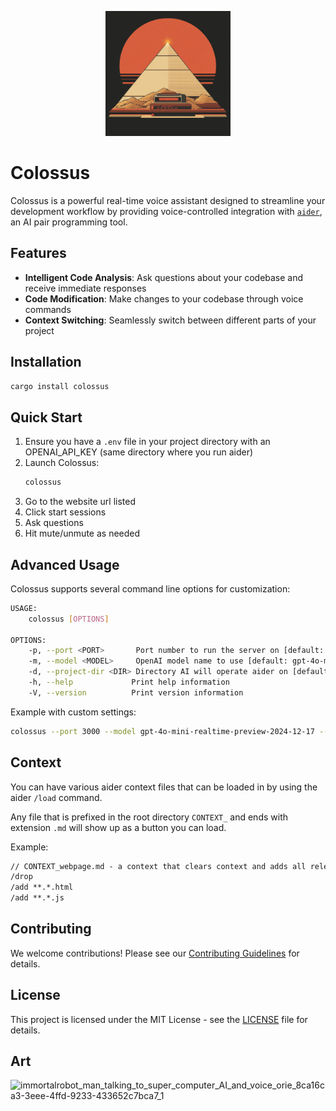 <p align="center">
  <img src="pyramid.png" width="200" />
</p>

# Colossus

Colossus is a powerful real-time voice assistant designed to streamline your development workflow by providing voice-controlled integration with [`aider`](https://aider.chat/), an AI pair programming tool.

## Features

- **Intelligent Code Analysis**: Ask questions about your codebase and receive immediate responses
- **Code Modification**: Make changes to your codebase through voice commands
- **Context Switching**: Seamlessly switch between different parts of your project

## Installation

```bash
cargo install colossus
```

## Quick Start

1. Ensure you have a `.env` file in your project directory with an OPENAI_API_KEY (same directory where you run aider)
2. Launch Colossus:
   ```bash
   colossus
   ```
3. Go to the website url listed
4. Click start sessions
5. Ask questions
6. Hit mute/unmute as needed

## Advanced Usage

Colossus supports several command line options for customization:

```bash
USAGE:
    colossus [OPTIONS]

OPTIONS:
    -p, --port <PORT>       Port number to run the server on [default: 49999]
    -m, --model <MODEL>     OpenAI model name to use [default: gpt-4o-mini-realtime-preview-2024-12-17]
    -d, --project-dir <DIR> Directory AI will operate aider on [default: "./"]
    -h, --help             Print help information
    -V, --version          Print version information
```

Example with custom settings:
```bash
colossus --port 3000 --model gpt-4o-mini-realtime-preview-2024-12-17 --project-dir /path/to/project
```

## Context

You can have various aider context files that can be loaded in by using the aider `/load` command.

Any file that is prefixed in the root directory `CONTEXT_` and ends with extension `.md` will show up as a button you can load.

Example:

```markdown
// CONTEXT_webpage.md - a context that clears context and adds all relevant web page files
/drop
/add **.*.html
/add **.*.js
```


## Contributing

We welcome contributions! Please see our [Contributing Guidelines](CONTRIBUTING.md) for details.

## License

This project is licensed under the MIT License - see the [LICENSE](LICENSE) file for details.

## Art

![immortalrobot_man_talking_to_super_computer_AI_and_voice_orie_8ca16ca3-3eee-4ffd-9233-433652c7bca7_1](https://github.com/user-attachments/assets/19620597-531b-4c79-9802-adc8162f36b1)
